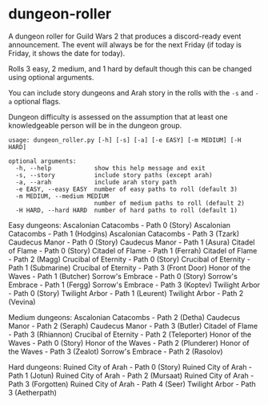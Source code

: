 # dungeon-roller
A dungeon roller for Guild Wars 2 that produces a discord-ready event announcement. The event will always be for the next Friday (if today is Friday, it shows the date for today).

Rolls 3 easy, 2 medium, and 1 hard by default though this can be changed using optional arguments.

You can include story dungeons and Arah story in the rolls with the `-s` and `-a` optional flags.

Dungeon difficulty is assessed on the assumption that at least one knowledgeable person will be in the dungeon group.

```
usage: dungeon_roller.py [-h] [-s] [-a] [-e EASY] [-m MEDIUM] [-H HARD]

optional arguments:
  -h, --help            show this help message and exit
  -s, --story           include story paths (except arah)
  -a, --arah            include arah story path
  -e EASY, --easy EASY  number of easy paths to roll (default 3)
  -m MEDIUM, --medium MEDIUM
                        number of medium paths to roll (default 2)
  -H HARD, --hard HARD  number of hard paths to roll (default 1)
```

Easy dungeons:
    Ascalonian Catacombs - Path 0 (Story)
    Ascalonian Catacombs - Path 1 (Hodgins)
    Ascalonian Catacombs - Path 3 (Tzark)
    Caudecus Manor       - Path 0 (Story)
    Caudecus Manor       - Path 1 (Asura)
    Citadel of Flame     - Path 0 (Story)
    Citadel of Flame     - Path 1 (Ferrah)
    Citadel of Flame     - Path 2 (Magg)
    Crucibal of Eternity - Path 0 (Story)
    Crucibal of Eternity - Path 1 (Submarine)
    Crucibal of Eternity - Path 3 (Front Door)
    Honor of the Waves   - Path 1 (Butcher)
    Sorrow's Embrace     - Path 0 (Story)
    Sorrow's Embrace     - Path 1 (Fergg)
    Sorrow's Embrace     - Path 3 (Koptev)
    Twilight Arbor       - Path 0 (Story)
    Twilight Arbor       - Path 1 (Leurent)
    Twilight Arbor       - Path 2 (Vevina)

Medium dungeons:
    Ascalonian Catacombs - Path 2 (Detha)
    Caudecus Manor       - Path 2 (Seraph)
    Caudecus Manor       - Path 3 (Butler)
    Citadel of Flame     - Path 3 (Rhiannon)
    Crucibal of Eternity - Path 2 (Teleporter)
    Honor of the Waves   - Path 0 (Story)
    Honor of the Waves   - Path 2 (Plunderer)
    Honor of the Waves   - Path 3 (Zealot)
    Sorrow's Embrace     - Path 2 (Rasolov)

Hard dungeons:
    Ruined City of Arah  - Path 0 (Story)
    Ruined City of Arah  - Path 1 (Jotun)
    Ruined City of Arah  - Path 2 (Mursaat)
    Ruined City of Arah  - Path 3 (Forgotten)
    Ruined City of Arah  - Path 4 (Seer)
    Twilight Arbor       - Path 3 (Aetherpath)

